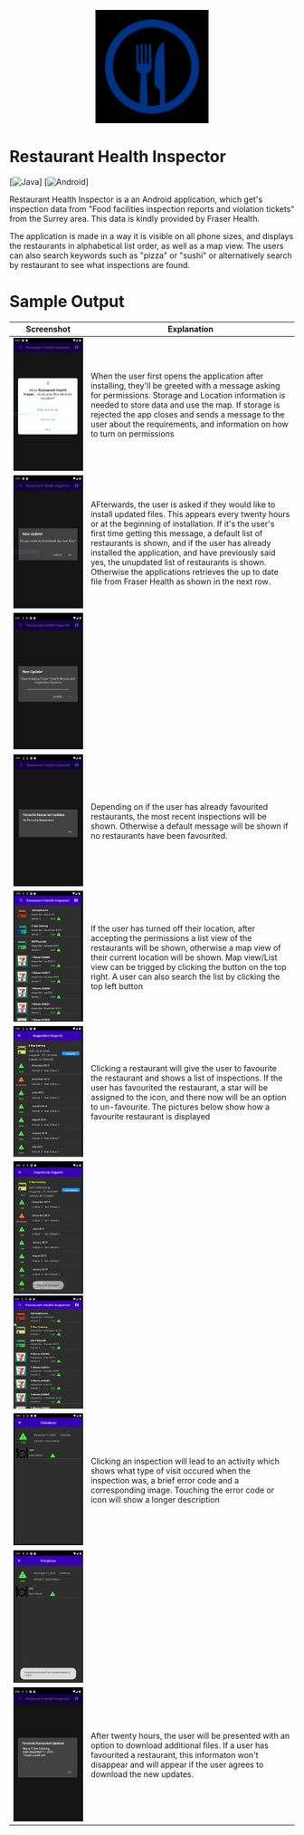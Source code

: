 <p align=center><img src="logo.png" height="200" width="200"></p1>

# Restaurant Health Inspector
[![Java](https://img.shields.io/badge/java-blue.svg)]
[![Android](https://img.shields.io/badge/android-green.svg)]

Restaurant Health Inspector is a an Android application, which get's inspection data from "Food facilities inspection reports and violation tickets" from the Surrey area. This data is kindly provided by Fraser Health.

The application is made in a way it is visible on all phone sizes, and displays the restaurants in alphabetical list order, as well as a map view. The users can also search keywords such as "pizza" or "sushi" or alternatively search by restaurant to see what inspections are found.

# Sample Output
                             
| Screenshot       | Explanation                                      
|---------------|----------------------|
| <img src="1.PNG">      | When the user first opens the application after installing, they'll be greeted with a message asking for permissions. Storage and Location information is needed to store data and use the map. If storage is rejected the app closes and sends a message to the user about the requirements, and information on how to turn on permissions                                                 
| <img src="2.PNG"> | AFterwards, the user is asked if they would like to install updated files. This appears every twenty hours or at the beginning of installation. If it's the user's first time getting this message, a default list of restaurants is shown, and if the user has already installed the application, and have previously said yes, the unupdated list of restaurants is shown. Otherwise the applications retrieves the up to date file from Fraser Health as shown in the next row.
| <img src="3.PNG">    | 
| <img src="4.PNG">    | Depending on if the user has already favourited restaurants, the most recent inspections will be shown. Otherwise a default message will be shown if no restaurants have been favourited.
| <img src="5.PNG">      | If the user has turned off their location, after accepting the permissions a list view of the restaurants will be shown, otherwise a map view of their current location will be shown. Map view/List view can be trigged by clicking the button on the top right. A user can also search the list by clicking the top left button
| <img src="6.PNG">        | Clicking a restaurant will give the user to favourite the restaurant and shows a list of inspections. If the user has favourited the restaurant, a star will be assigned to the icon, and there now will be an option to un-favourite. The pictures below show how a favourite restaurant is displayed
| <img src="7.PNG">  <img src="10.PNG" height="200" width="200">  
| <img src="8.PNG">       | Clicking an inspection will lead to an activity which shows what type of visit occured when the inspection was, a brief error code and a corresponding image. Touching the error code or icon will show a longer description
| <img src="9.PNG">       | 
| <img src="11.PNG">       | After twenty hours, the user will be presented with an option to download additional files. If a user has favourited a restaurant, this informaton won't disappear and will appear if the user agrees to download the new updates.
